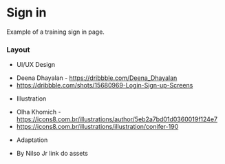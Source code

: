 # Sign in

Example of a training sign in page.

### Layout

- UI/UX Design

* Deena Dhayalan - https://dribbble.com/Deena_Dhayalan
* https://dribbble.com/shots/15680969-Login-Sign-up-Screens

- Illustration

* Olha Khomich - https://icons8.com.br/illustrations/author/5eb2a7bd01d0360019f124e7
* https://icons8.com.br/illustrations/illustration/conifer-190

- Adaptation

* By Nilso Jr link do assets
